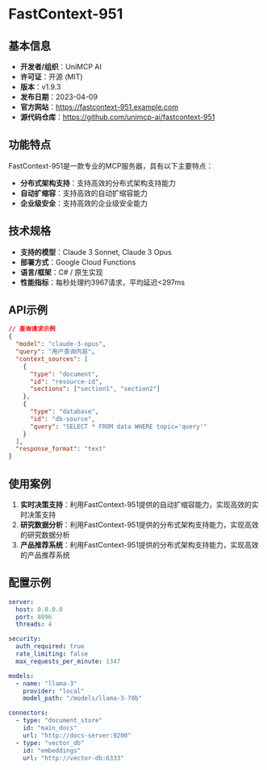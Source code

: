 # FastContext-951

## 基本信息

- **开发者/组织**：UniMCP AI
- **许可证**：开源 (MIT)
- **版本**：v1.9.3
- **发布日期**：2023-04-09
- **官方网站**：https://fastcontext-951.example.com
- **源代码仓库**：https://github.com/unimcp-ai/fastcontext-951

## 功能特点

FastContext-951是一款专业的MCP服务器，具有以下主要特点：

- **分布式架构支持**：支持高效的分布式架构支持能力
- **自动扩缩容**：支持高效的自动扩缩容能力
- **企业级安全**：支持高效的企业级安全能力


## 技术规格

- **支持的模型**：Claude 3 Sonnet, Claude 3 Opus
- **部署方式**：Google Cloud Functions
- **语言/框架**：C# / 原生实现
- **性能指标**：每秒处理约3967请求，平均延迟<297ms

## API示例

```json
// 查询请求示例
{
  "model": "claude-3-opus",
  "query": "用户查询内容",
  "context_sources": [
    {
      "type": "document",
      "id": "resource-id",
      "sections": ["section1", "section2"]
    },
    {
      "type": "database",
      "id": "db-source",
      "query": "SELECT * FROM data WHERE topic='query'"
    }
  ],
  "response_format": "text"
}
```

## 使用案例

1. **实时决策支持**：利用FastContext-951提供的自动扩缩容能力，实现高效的实时决策支持
2. **研究数据分析**：利用FastContext-951提供的分布式架构支持能力，实现高效的研究数据分析
3. **产品推荐系统**：利用FastContext-951提供的分布式架构支持能力，实现高效的产品推荐系统


## 配置示例

```yaml
server:
  host: 0.0.0.0
  port: 8096
  threads: 4

security:
  auth_required: true
  rate_limiting: false
  max_requests_per_minute: 1347

models:
  - name: "llama-3"
    provider: "local"
    model_path: "/models/llama-3-70b"

connectors:
  - type: "document_store"
    id: "main_docs"
    url: "http://docs-server:9200"
  - type: "vector_db"
    id: "embeddings"
    url: "http://vector-db:6333"
```